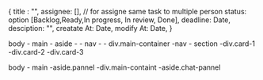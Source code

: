 {
    title : "",
    assignee: [], // for assigne same task to multiple person
    status: option [Backlog,Ready,In progress, In review, Done],
    deadline: Date,
    desciption: "",
    creatate At: Date,
    modify At: Date,
}

body
    - main
        - aside
            -
        - nav
            -
        - div.main-container
            -nav
            - section
                -div.card-1
                -div.card-2
                -div.card-3

body
    - main
        -aside.pannel
        -div.main-containt
        -aside.chat-pannel